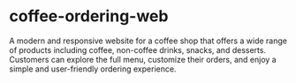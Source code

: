 # coffee-ordering-web
A modern and responsive website for a coffee shop that offers a wide range of products including coffee, non-coffee drinks, snacks, and desserts. Customers can explore the full menu, customize their orders, and enjoy a simple and user-friendly ordering experience.

